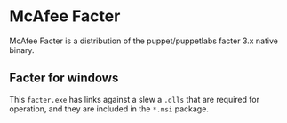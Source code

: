 # McAfee Facter

McAfee Facter is a distribution of the puppet/puppetlabs facter 3.x native binary. 

## Facter for windows

This `facter.exe` has links against a slew a `.dlls` that are required for operation, and they are included in the `*.msi` package.
